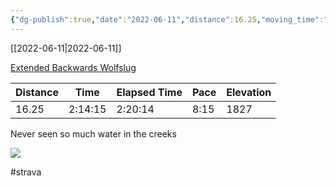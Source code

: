 ```yaml
---
{"dg-publish":true,"date":"2022-06-11","distance":16.25,"moving_time":"2:14:15","elapsed_time":"2:20:14","pace":"8:15","total_elevation_gain":1827,"url":"https://www.strava.com/activities/7292801561","permalink":"/01-personal/strava/2022-06-11-extended-backwards-wolfslug/","dgPassFrontmatter":true}
---
```



[[2022-06-11\|2022-06-11]]

[Extended Backwards Wolfslug](https://www.strava.com/activities/7292801561)

| Distance | Time    | Elapsed Time | Pace | Elevation |
| -------- | ------- | ------------ | ---- | --------- |
| 16.25    | 2:14:15 | 2:20:14      | 8:15 | 1827      |


Never seen so much water in the creeks
    
![](https://dgtzuqphqg23d.cloudfront.net/JTv3WH7Y0Ve1k570QBvfQPHj_pfA2GNJ0nKClb7Znlo-768x576.jpg)

    

#strava
